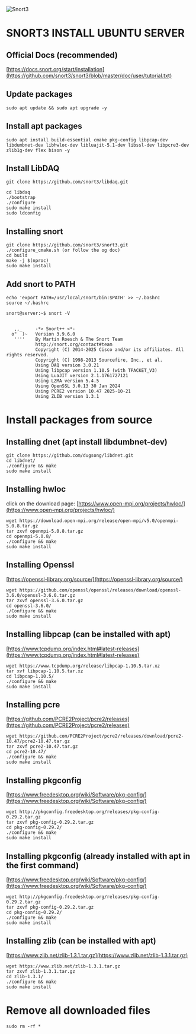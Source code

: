 ![Snort3](https://www.snort.org/assets/Snort_fulllogo.png)

# SNORT3 INSTALL UBUNTU SERVER

## Official Docs (recommended)
[https://docs.snort.org/start/installation](https://github.com/snort3/snort3/blob/master/doc/user/tutorial.txt)

## Update packages

```
sudo apt update && sudo apt upgrade -y
```

## Install apt packages

```
sudo apt install build-essential cmake pkg-config libpcap-dev libdumbnet-dev libhwloc-dev libluajit-5.1-dev libssl-dev libpcre3-dev zlib1g-dev flex bison -y
```

## Install LibDAQ

```
git clone https://github.com/snort3/libdaq.git

cd libdaq
./bootstrap
./configure
sudo make install
sudo ldconfig
```

## Installing snort

```
git clone https://github.com/snort3/snort3.git
./configure_cmake.sh (or follow the og doc)
cd build
make -j $(nproc)
sudo make install
```

## Add snort to PATH

```
echo 'export PATH=/usr/local/snort/bin:$PATH' >> ~/.bashrc
source ~/.bashrc
```

```
snort@server:~$ snort -V


   ,,_     -*> Snort++ <*-
  o"  )~   Version 3.9.6.0
   ''''    By Martin Roesch & The Snort Team
           http://snort.org/contact#team
           Copyright (C) 2014-2025 Cisco and/or its affiliates. All rights reserved.
           Copyright (C) 1998-2013 Sourcefire, Inc., et al.
           Using DAQ version 3.0.21
           Using libpcap version 1.10.5 (with TPACKET_V3)
           Using LuaJIT version 2.1.1761727121
           Using LZMA version 5.4.5
           Using OpenSSL 3.0.13 30 Jan 2024
           Using PCRE2 version 10.47 2025-10-21
           Using ZLIB version 1.3.1

```


# Install packages from source


## Installing dnet (apt install libdumbnet-dev)

```
git clone https://github.com/dugsong/libdnet.git
cd libdnet/
./configure && make
sudo make install
```

## Installing hwloc 

click on the download page: [https://www.open-mpi.org/projects/hwloc/](https://www.open-mpi.org/projects/hwloc/)
```
wget https://download.open-mpi.org/release/open-mpi/v5.0/openmpi-5.0.8.tar.gz
tar zxvf openmpi-5.0.8.tar.gz
cd openmpi-5.0.8/
./configure && make
sudo make install
```

## Installing Openssl

[https://openssl-library.org/source/](https://openssl-library.org/source/)

```
wget https://github.com/openssl/openssl/releases/download/openssl-3.6.0/openssl-3.6.0.tar.gz
tar zxvf openssl-3.6.0.tar.gz
cd openssl-3.6.0/
./Configure && make
sudo make install
```

## Installing libpcap (can be installed with apt)

[https://www.tcpdump.org/index.html#latest-releases](https://www.tcpdump.org/index.html#latest-releases)

```
wget https://www.tcpdump.org/release/libpcap-1.10.5.tar.xz
tar xvf libpcap-1.10.5.tar.xz
cd libpcap-1.10.5/
./configure && make
sudo make install
```

## Installing pcre

[https://github.com/PCRE2Project/pcre2/releases](https://github.com/PCRE2Project/pcre2/releases)

```
wget https://github.com/PCRE2Project/pcre2/releases/download/pcre2-10.47/pcre2-10.47.tar.gz
tar zxvf pcre2-10.47.tar.gz
cd pcre2-10.47/
./configure && make
sudo make install
```

## Installing pkgconfig

[https://www.freedesktop.org/wiki/Software/pkg-config/](https://www.freedesktop.org/wiki/Software/pkg-config/)

```
wget http://pkgconfig.freedesktop.org/releases/pkg-config-0.29.2.tar.gz
tar zxvf pkg-config-0.29.2.tar.gz
cd pkg-config-0.29.2/
./configure && make
sudo make install
```


## Installing pkgconfig (already installed with apt in the first command)

[https://www.freedesktop.org/wiki/Software/pkg-config/](https://www.freedesktop.org/wiki/Software/pkg-config/)

```
wget http://pkgconfig.freedesktop.org/releases/pkg-config-0.29.2.tar.gz
tar zxvf pkg-config-0.29.2.tar.gz
cd pkg-config-0.29.2/
./configure && make
sudo make install
```

## Installing zlib (can be installed with apt)
[https://www.zlib.net/zlib-1.3.1.tar.gz](https://www.zlib.net/zlib-1.3.1.tar.gz)

```
wget https://www.zlib.net/zlib-1.3.1.tar.gz
tar zxvf zlib-1.3.1.tar.gz
cd zlib-1.3.1/
./configure && make
sudo make install
```

# Remove all downloaded files

```
sudo rm -rf *
```




